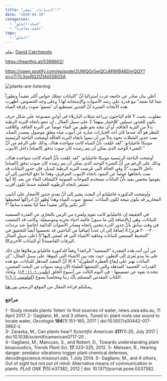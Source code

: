 ```yaml
---
title: "النباتات ’تصغي‘!"
date: "2020-04-30"
categories: 
  - "قضيّة-الخلق"
  - "علوم-معاصرة"
tags: 
  - "الخلق"
---
```


بقلم: [David Catchpoole](https://creation.com/david-catchpoole-cv)

https://hearthis.at/5398602/

https://open.spotify.com/episode/2UWQGr5wQCuMWIB46DmQQY?si=cTiTc3gxRQ2lZtAiGS8G5A

![plants-are-listening](images/plants-are-listening.jpg)

أعلن بيان صادر عن جامعة غرب أستراليا أنَّ ”النباتات تمتلك حواس أكثر تعقيداً وتطوراً مما كنا نعتقد“ مع قدرة على رصد الأصوات والإستجابة لها.1 وعلى وجه الخصوص، أظهرت هذه الأبحاث المثيرة أنَّ الجذور تستطيع أن ’تسمع‘ صوت رقرقة المياه.

قام الباحثون بزراعة شتلات البازيلاء في أواني مصنوعة على شكل حرف Y مقلوب، بحيث يكون للجذور سبيلين ’للإختيار بينهما‘.2 على سبيل المثال ـ أن تنمو باتجاه التربة الرطبة بدلاً من التربة الجافة، أو أن تتجه نحو طبق من الماء عوضاً عن التربة الجافة. واللافت للنظر هو أنَّه عندما كان أحد الخيارات عبارة عن أنبوب مياه مغلق موصول بمصدر المياه، نمت جذور الشتلات نحوه بدلاً من أن تنموا باتجاه التربة الجافّة.أوضحت الباحثة الرئيسية مونيكا غاغيليانو: ”لقد عَلِمَت بأنَّ المياه كانت متواجده هناك، وذلك على الرغم من أنَّ الشيء الوحيد الذي يمكن أن يتم رصده كان صوت تدفق \[المياه\] داخل الأنبوب.“ 

أوضحت الباحثة الرئيسية مونيكا غاغيليانو: ”لقد عَلِمَت بأنَّ المياه كانت متواجده هناك، وذلك على الرغم من أنَّ الشيء الوحيد الذي يمكن أن يتم رصده كان صوت تدفق \[المياه\] داخل الأنبوب.“3 وفي الحالة التي عُرضت التربة الرطبة كبديل، فإن جذور النباتات قد نمت باتجاهها عوضاً عن النمود باتجاه الإنبوب المرقرق، وهذا ما دفع الباحثين إلى أن يقوموا بتخمين يفيد بأنَّ النباتات تستخدم الموجات الصوتية لاكتشاف الماء عن بعد، إلا أنها تستقر باتجاه الرطوبة الفعلية عندما تكون أقرب.

وأوضحت الدكتورة غاغيليانو أن البحث يشير إلى أنَّ تعدي جذور الأشجار على أنابيب المجارير قد يكون نتيجة لكون النباتات ’تسمع‘ صوت المياه وهذا يُظهر أنَّ ادراكها لمحيطها أكبر بكثير وأكثر تعقيداً مما كنا نعتقده سابقاً.“1

في الحقيقة إن غاغيليانو كانت تقوم ولفترة من الزمن بالتحرّي عن القدرة السمعية للنباتات، وهي \[بالإضافة إلى ما سبق\] عالمة أحياء بحرية وموسيقيّة. وكانت قد اكتشفت في وقت سابق بأنَّ جذور الذرة تنحني باتجاه مصادر الأصوات الدائمة (خاصةً عند ترددات ٢٠٠-٣٠٠ هرتز).4 إضافةً إلى أن عدداً إضافياً من الباحثين قد تحمسوا أيضاً للتحقيق في ”المحيط السمعي للنباتات وماهية الأشياء التي قد تُصغي إليها“5 (على سبيل المثال اليرقات القاضمة5 أو النباتات الأُخرى6).

من أين أتت هذه المقدرة ”السمعية“ الرائعة؟ وفقاً للدكتورة غاغليانو وزملاؤها فإن ذلك على ما يبدو يُعزى إلى التطور، حيث نجد بين الأشياء التي كتبوها، على سبيل المثال، ”إن النباتات تهتز على إيقاع الفطرة التطوريّة“ 4 إلا أنَّ التعقيد المذهل للنباتات، مع هذه القدرات ’الحسية‘ المذهلة والتي اكتشفها العلماء الآن وبعد سنوات من البحث المضني، تتحدث بقوة عن تصميمها - في اليوم الثالث من أسبوع الخلق ([تكوين ١: ١١- ١٣](https://biblia.com/books/ar-vandyke/ge1.11-13)). ويُحدِّد الكتاب المقدس المصمّم بأنَّه ربنا ومخلصنا يسوع ([كولوسي ١: ١٦](https://biblia.com/books/ar-vandyke/Col1.16)).

يمكنكم قراءة المقال من الموقع الرسمي [من هنا.](https://creation.com/النباتات-تصغي)

### مراجع

1- Study reveals plants ‘listen’ to find sources of water, news.uwa.edu.au, 11 April 2017. 
2- Gagliano, M., and 3 others, Tuned in: plant roots use sound to locate water, _Oecologia_ **184**(1):151–160, 2017 | doi:10.1007/s00442-017-3862-z.  
3- Zaraska, M., Can plants hear? _Scientific American_ **317**(1):20, July 2017 | doi:10.1038/scientificamerican0717-20 .  
4- Gagliano, M., Mancuso, S., and Robert, D., Towards understanding plant bioacoustics, _Trends Plant Sci._ **17**:323–325, 2012. 
5- Meissen, R., Hearing danger: predator vibrations trigger plant chemical defenses, decodingscience.missouri.edu, 1 July 2014. 
6- Gagliano, M., and 4 others, Out of sight but not out of mind: Alternative means of communication in plants. _PLoS ONE_ **7**(5):e37382, 2012 | doi: 10.1371/journal.pone.0037382.

* * *
